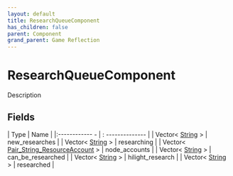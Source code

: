 ```yaml
---
layout: default
title: ResearchQueueComponent
has_children: false
parent: Component
grand_parent: Game Reflection
---
```

# ResearchQueueComponent
Description 

## Fields
| Type | Name |
|:------------ - | : -------------- |
| Vector< [String](game-reflection/components/string.md) > | new_researches |
| Vector< [String](game-reflection/components/string.md) > | researching |
| Vector< [Pair_String_ResourceAccount](game-reflection/classes/pair__string__resource_account.md) > | node_accounts |
| Vector< [String](game-reflection/components/string.md) > | can_be_researched |
| Vector< [String](game-reflection/components/string.md) > | hilight_research |
| Vector< [String](game-reflection/components/string.md) > | researched |
